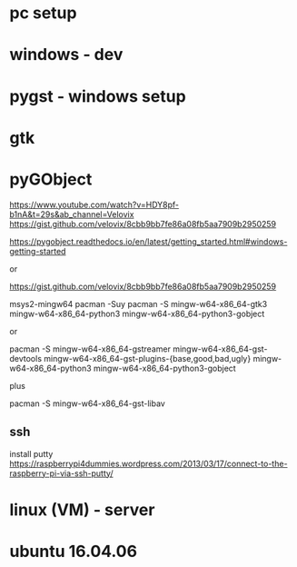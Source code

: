 # pc setup

# windows - dev


# pygst - windows setup
# gtk
# pyGObject
https://www.youtube.com/watch?v=HDY8pf-b1nA&t=29s&ab_channel=Velovix
https://gist.github.com/velovix/8cbb9bb7fe86a08fb5aa7909b2950259

https://pygobject.readthedocs.io/en/latest/getting_started.html#windows-getting-started

or

https://gist.github.com/velovix/8cbb9bb7fe86a08fb5aa7909b2950259

msys2-mingw64
pacman -Suy
pacman -S mingw-w64-x86_64-gtk3 mingw-w64-x86_64-python3 mingw-w64-x86_64-python3-gobject

or

pacman -S mingw-w64-x86_64-gstreamer mingw-w64-x86_64-gst-devtools mingw-w64-x86_64-gst-plugins-{base,good,bad,ugly} mingw-w64-x86_64-python3 mingw-w64-x86_64-python3-gobject

plus


pacman -S mingw-w64-x86_64-gst-libav



## ssh
install putty
https://raspberrypi4dummies.wordpress.com/2013/03/17/connect-to-the-raspberry-pi-via-ssh-putty/



# linux (VM) - server
# ubuntu 16.04.06

